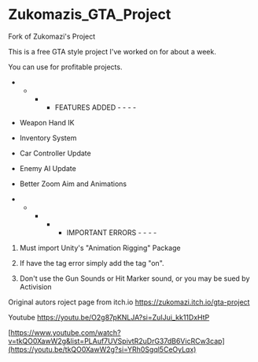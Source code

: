 # Zukomazis_GTA_Project

Fork of Zukomazi's Project

This is a free GTA style project I've worked on for about a week.

You can use for profitable projects.

- - - - FEATURES ADDED - - - - 

- Weapon Hand IK

- Inventory System

- Car Controller Update

- Enemy AI Update

- Better Zoom Aim and Animations


- - - - - IMPORTANT ERRORS - - - - 

1. Must import Unity's "Animation Rigging" Package

2. If have the tag error simply add the tag "on".

3. Don't use the Gun Sounds or Hit Marker sound, or you may be sued by Activision

Original autors roject page from itch.io 
https://zukomazi.itch.io/gta-project

Youtube
https://youtu.be/O2g87pKNLJA?si=ZuIJui_kk11DxHtP

[https://www.youtube.com/watch?v=tkQO0XawW2g&list=PLAuf7UVSpivtR2uDrG37dB6VicRCw3cap](https://youtu.be/tkQO0XawW2g?si=YRh0Sgql5CeOyLqx)

